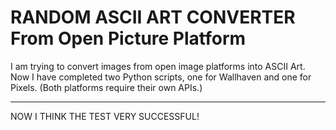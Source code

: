# RANDOM ASCII ART CONVERTER From Open Picture Platform
I am trying to convert images from open image platforms into ASCII Art.  
Now I have completed two Python scripts, one for Wallhaven and one for Pixels. (Both platforms require their own APIs.)  
***  
NOW I THINK THE TEST VERY SUCCESSFUL!  